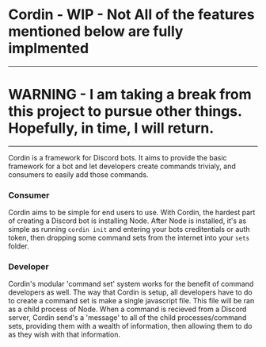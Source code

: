 # Cordin - WIP - Not All of the features mentioned below are fully implmented
---
# WARNING - I am taking a break from this project to pursue other things. Hopefully, in time, I will return.
---
Cordin is a framework for Discord bots. It aims to provide the basic framework for a bot and let developers create commands trivialy, and consumers to easily add those commands.

### Consumer
Cordin aims to be simple for end users to use. With Cordin, the hardest part of creating a Discord bot is installing Node. After Node is installed, it's as simple as running `cordin init` and entering your bots creditentials or auth token, then dropping some command sets from the internet into your `sets` folder.

### Developer
Cordin's modular 'command set' system works for the benefit of command developers as well. The way that Cordin is setup, all developers have to do to create a command set is make a single javascript file. This file will be ran as a child process of Node. When a command is recieved from a Discord server, Cordin send's a 'message' to all of the child processes/command sets, providing them with a wealth of information, then allowing them to do as they wish with that information.
